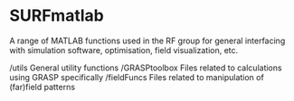 # SURFmatlab
A range of MATLAB functions used in the RF group for general interfacing with simulation software, optimisation, field visualization, etc.

/utils
    General utility functions
/GRASPtoolbox
    Files related to calculations using GRASP specifically
/fieldFuncs
    Files related to manipulation of (far)field patterns

